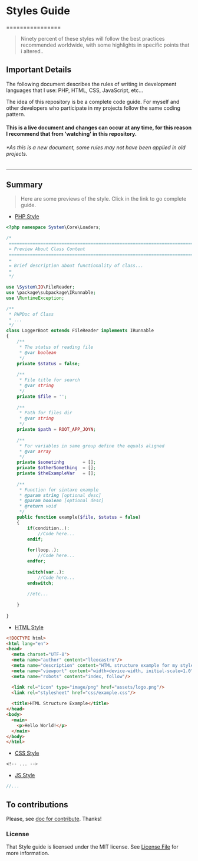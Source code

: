 # Styles Guide
================

> Ninety percent of these styles will follow the best practices recommended worldwide, with some highlights in specific points that i altered..

## Important Details

The following document describes the rules of writing in development languages that I use: PHP, HTML, CSS, JavaScript, etc...

The idea of this repository is be a complete code guide. For myself and other developers who participate in my projects follow the same coding pattern.

#### This is a live document and changes can occur at any time, for this reason I recommend that from 'watching' in this repository.

###### *As this is a new document, some rules may not have been applied in old projects.

<hr>

## Summary

> Here are some previews of the style. Click in the link to go complete guide.

- [PHP Style]()
```php
<?php namespace System\Core\Loaders;

/*
 ===========================================================================
 = Preview About Class Content
 ===========================================================================
 =
 = Brief description about functionality of class...
 = 
 */

use \System\IO\FileReader;
use \package\subpackage\IRunnable;
use \RuntimeException;

/**
 * PHPDoc of Class
 * ...
 */
class LoggerBoot extends FileReader implements IRunnable
{
    /**
     * The status of reading file
     * @var boolean
     */
    private $status = false;
    
    /**
     * File title for search
     * @var string
     */
    private $file = '';
   
    /**
     * Path for files dir
     * @var string
     */
    private $path = ROOT_APP_JOYN;
    
    /**
     * For variables in same group define the equals aligned
     * @var array
     */
    private $sometinhg       = [];
    private $otherSomething  = [];
    private $theExampleVar   = [];
    
    /**
     * Function for sintaxe example
     * @param string [optional desc]
     * @param boolean [optional desc]
     * @return void 
     */
    public function example($file, $status = false)
    {
        if(condition..):
            //Code here...
        endif;
	
        for(loop..):
            //Code here...
        endfor;
	
        switch(var..):
            //Code here...
        endswitch;
	
        //etc...
	
    }
    
}

```

- [HTML Style]()
```html
<!DOCTYPE html>
<html lang="en">
<head>
  <meta charset="UTF-8">
  <meta name="author" content="lleocastro"/>
  <meta name="description" content="HTML structure example for my style guide"/>
  <meta name="viewport" content="width=device-width, initial-scale=1.0"/>
  <meta name="robots" content="index, follow"/>

  <link rel="icon" type="image/png" href="assets/logo.png"/>
  <link rel="stylesheet" href="css/example.css"/>
	
  <title>HTML Structure Example</title>
</head>
<body>
  <main>
    <p>Hello World!</p>
  </main>
</body>
</html>
```

- [CSS Style]()
```css
<!-- ... -->
```

- [JS Style]()
```js
//...
```


## To contributions 

Please, see [doc for contribute](https://github.com/lleocastro/styles-guide/blob/master/CONTRIBUTE.md). Thanks!


### License

That Style guide is licensed under the MIT license. See [License File](https://github.com/lleocastro/styles-guide/blob/master/LICENSE) for more information.
